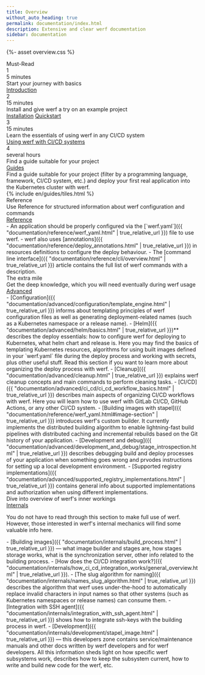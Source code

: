 ```yaml
---
title: Overview
without_auto_heading: true
permalink: documentation/index.html
description: Extensive and clear werf documentation
sidebar: documentation
---
```


{%- asset overview.css %}

<div class="overview">
    <div class="overview__title">Must-Read</div>
    <div class="overview__row">
        <div class="overview__step">
            <div class="overview__step-header">
                <div class="overview__step-num">1</div>
                <div class="overview__step-time">5 minutes</div>
            </div>
            <div class="overview__step-title">Start your journey with basics</div>
            <div class="overview__step-actions">
                <a class="overview__step-action" href="{{ "introduction.html" | true_relative_url }}">Introduction</a>
            </div>
        </div>
        <div class="overview__step">
            <div class="overview__step-header">
                <div class="overview__step-num">2</div>
                <div class="overview__step-time">15 minutes</div>
            </div>
            <div class="overview__step-title">Install and give werf a try on an example project</div>
            <div class="overview__step-actions">
                <a class="overview__step-action" href="{{ "installation.html" | true_relative_url }}">Installation</a>
                <a class="overview__step-action" href="{{ "documentation/quickstart.html" | true_relative_url }}">Quickstart</a>
            </div>
        </div>
    </div>
    <div class="overview__step">
        <div class="overview__step-header">
            <div class="overview__step-num">3</div>
            <div class="overview__step-time">15 minutes</div>
        </div>
        <div class="overview__step-title">Learn the essentials of using werf in any CI/CD system</div>
        <div class="overview__step-actions">
            <a class="overview__step-action" href="{{ "documentation/using_with_ci_cd_systems.html" | true_relative_url }}">Using werf with CI/CD systems</a>
        </div>
    </div>
    <div class="overview__step">
        <div class="overview__step-header">
            <div class="overview__step-num">4</div>
            <div class="overview__step-time">several hours</div>
        </div>
        <div class="overview__step-title">Find a guide suitable for your project</div>
        <div class="overview__step-actions">
            <a class="overview__step-action" href="{{ "documentation/guides.html" | true_relative_url }}">Guides</a>
        </div>
        <div class="overview__step-info">
            Find a guide suitable for your project (filter by a programming language, framework, CI/CD system, etc.) and deploy your first real application into the Kubernetes cluster with werf.
        </div>
    </div>
    {% include en/guides/tiles.html %}
    <div class="overview__title">Reference</div>
    <div class="overview__step">
        <div class="overview__step-title">Use Reference for structured information about werf configuration and commands</div>
        <div class="overview__step-actions">
            <a class="overview__step-action" href="{{ "documentation/reference/werf_yaml.html" | true_relative_url }}">Reference</a>
        </div>
        <div class="overview__step-info">
<div markdown="1">
 - An application should be properly configured via the [`werf.yaml`]({{ "documentation/reference/werf_yaml.html" | true_relative_url }}) file to use werf.
 - werf also uses [annotations]({{ "documentation/reference/deploy_annotations.html" | true_relative_url }}) in resources definitions to configure the deploy behaviour.
 - The [command line interface]({{ "documentation/reference/cli/overview.html" | true_relative_url }}) article contains the full list of werf commands with a description.
</div>
        </div>
    </div>
    <div class="overview__title">The extra mile</div>
    <div class="overview__step">
        <div class="overview__step-title">Get the deep knowledge, which you will need eventually during werf usage</div>
        <div class="overview__step-actions">
            <a class="overview__step-action" href="{{ "documentation/advanced/giterminism.html" | true_relative_url }}">Advanced</a>
        </div>
        <div class="overview__step-info">
<div markdown="1">
 - [Configuration]({{ "documentation/advanced/configuration/template_engine.html" | true_relative_url }}) informs about templating principles of werf configuration files as well as generating deployment-related names (such as a Kubernetes namespace or a release name).
 - [Helm]({{ "documentation/advanced/helm/basics.html" | true_relative_url }})** describes the deploy essentials: how to configure werf for deploying to Kubernetes, what helm chart and release is. Here you may find the basics of templating Kubernetes resources, algorithms for using built images defined in your `werf.yaml` file during the deploy process and working with secrets, plus other useful stuff. Read this section if you want to learn more about organizing the deploy process with werf.
 - [Cleanup]({{ "documentation/advanced/cleanup.html" | true_relative_url }}) explains werf cleanup concepts and main commands to perform cleaning tasks.
 - [CI/CD]({{ "documentation/advanced/ci_cd/ci_cd_workflow_basics.html" | true_relative_url }}) describes main aspects of organizing CI/CD workflows with werf. Here you will learn how to use werf with GitLab CI/CD, GitHub Actions, or any other CI/CD system.
 - [Building images with stapel]({{ "documentation/reference/werf_yaml.html#image-section" | true_relative_url }}) introduces werf's custom builder. It currently implements the distributed building algorithm to enable lightning-fast build pipelines with distributed caching and incremental rebuilds based on the Git history of your application.
 - [Development and debug]({{ "documentation/advanced/development_and_debug/stage_introspection.html" | true_relative_url }}) describes debugging build and deploy processes of your application when something goes wrong and prvodes instructions for setting up a local development environment.
 - [Supported registry implementations]({{ "documentation/advanced/supported_registry_implementations.html" | true_relative_url }}) contains general info about supported implementations and authorization when using different implementations.
</div>
        </div>
    </div>
    <div class="overview__step">
        <div class="overview__step-title">Dive into overview of werf's inner workings</div>
        <div class="overview__step-actions">
            <a class="overview__step-action" href="{{ "documentation/internals/build_process.html" | true_relative_url }}">Internals</a>
        </div>
        <div class="overview__step-info">
            <p>You do not have to read through this section to make full use of werf. However, those interested in werf's internal mechanics will find some valuable info here.</p>
<div markdown="1">
 - [Building images]({{ "documentation/internals/build_process.html" | true_relative_url }}) — what image builder and stages are, how stages storage works, what is the synchronization server, other info related to the building process.
 - [How does the CI/CD integration work?]({{ "documentation/internals/how_ci_cd_integration_works/general_overview.html" | true_relative_url }}).
 - [The slug algorithm for naming]({{ "documentation/internals/names_slug_algorithm.html" | true_relative_url }}) describes the algorithm that werf uses under-the-hood to automatically replace invalid characters in input names so that other systems (such as Kubernetes namespaces or release names) can consume them.
 - [Integration with SSH agent]({{ "documentation/internals/integration_with_ssh_agent.html" | true_relative_url }}) shows how to integrate ssh-keys with the building process in werf.
 - [Development]({{ "documentation/internals/development/stapel_image.html" | true_relative_url }}) — this developers zone contains service/maintenance manuals and other docs written by werf developers and for werf developers. All this information sheds light on how specific werf subsystems work, describes how to keep the subsystem current, how to write and build new code for the werf, etc.
</div>
        </div>
    </div>
</div>
